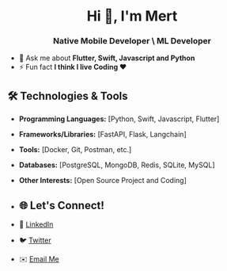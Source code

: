 <h1 align="center">Hi 👋, I'm Mert</h1>
<h3 align="center">Native Mobile Developer \ ML Developer</h3>

- 💬 Ask me about **Flutter, Swift, Javascript and Python**
- ⚡ Fun fact **I think I live Coding ❤️**

## 🛠️ Technologies & Tools
- **Programming Languages:** [Python, Swift, Javascript, Flutter]
- **Frameworks/Libraries:** [FastAPI, Flask, Langchain]
- **Tools:** [Docker, Git, Postman, etc.]
- **Databases:** [PostgreSQL, MongoDB, Redis, SQLite, MySQL]
- **Other Interests:** [Open Source Project and Coding]

- ## 🌐 Let's Connect!
- 💼 [LinkedIn](https://linkedin.com/in/mertcangorkenn)
- 🐦 [Twitter](https://twitter.com/mertcangorkenn)
- ✉️ [Email Me](mailto:mert@compotte.com)
